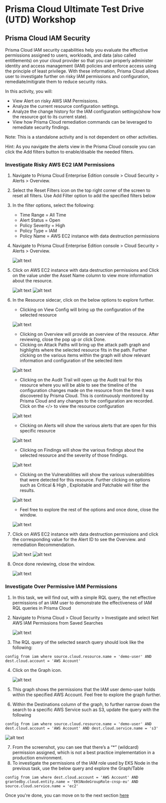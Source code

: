 # Prisma Cloud Ultimate Test Drive (UTD) Workshop
## Prisma Cloud IAM Security
Prisma Cloud IAM security capabilities help you evaluate the effective permissions assigned to users, workloads, and data (also called entitlements) on your cloud provider so that you can properly administer identity and access management (IAM) policies and enforce access using the principle of least privilege. With these information, Prisma Cloud allows user to investigate further on risky IAM permissions and configuration, remediate/mitigrate them to reduce security risks.

In this activity, you will:
* View Alert on risky AWS IAM Permissions.
* Analyze the current resource configuration settings.
* Analyze the change history for the IAM configuration settings(show how the resource got to its current state).
* View how Prisma Cloud remediation commands can be leveraged to remediate security findings.

Note: This is a standalone activity and is not dependent on other activities.

Hint: As you navigate the alerts view in the Prisma Cloud console you can click the Add filters button to enable/disable the needed filters.

### Investigate Risky AWS EC2 IAM Permissions
1. Navigate to Prisma Cloud Enterprise Edition console > Cloud Security > Alerts > Overview.
2. Select the Reset Filters icon on the top right corner of the screen to reset all filters. Use Add Filter option to add the specified filters below
3. In the filter options, select the following:
    * Time Range = All Time
    * Alert Status = Open
    * Policy Severity = High
    * Policy Type = IAM
    * Policy Name = AWS EC2 instance with data destruction permissions
4. Navigate to Prisma Cloud Enterprise Edition console > Cloud Security > Alerts > Overview.
    
    ![alt text](/resouces/pcs-screen-66.png)

5. Click on AWS EC2 instance with data destruction permissions and Click on the value under the Asset Name column to view more information about the resource.

    ![alt text](/resouces/pcs-screen-67.png)
    ![alt text](/resouces/pcs-screen-68.png)

6. In the Resource sidecar, click on the below options to explore further.
    * Clicking on View Config will bring up the configuration of the selected resource
    
    ![alt text](/resouces/pcs-screen-69.png)
    
    * Clicking on Overview will provide an overview of the resource. After reviewing, close the pop up or click Done.
    * Clicking on Attack Paths will bring up the attack path graph and highlights where the selected resource fits in the path. Further clicking on the various items within the graph will show relevant information and configuration of the selected item
    
    ![alt text](/resouces/pcs-screen-70.png)
    
    * Clicking on the Audit Trail will open up the Audit trail for this resource where you will be able to see the timeline of the configuration changes made on the resource from the time it was discovered by Prisma Cloud. This is continuously monitored by Prisma Cloud and any changes to the configuration are recorded. Click on the </> to view the resource configuration
    
    ![alt text](/resouces/pcs-screen-71.png)
    
    * Clicking on Alerts will show the various alerts that are open for this specific resource
    
    ![alt text](/resouces/pcs-screen-72.png)
    
    * Clicking on Findings will show the various findings about the selected resource and the severity of those findings.
    
    ![alt text](/resouces/pcs-screen-73.png)
    
    * Clicking on the Vulnerabilities will show the various vulnerabilities that were detected for this resource. Further clicking on options such as Critical & High , Exploitable and Patchable will filter the results.
    
    ![alt text](/resouces/pcs-screen-74.png)
    
    * Feel free to explore the rest of the options and once done, close the window.
    
    ![alt text](/resouces/pcs-screen-75.png)

7. Click on AWS EC2 instance with data destruction permissions and click the corresponding value for the Alert ID to see the Overview. and remediation Recommendation.

    ![alt text](/resouces/pcs-screen-76.png)
    ![alt text](/resouces/pcs-screen-77.png)

8. Once done reviewing, close the window.
    
    ![alt text](/resouces/pcs-screen-78.png)

### Investigate Over Permissive IAM Permissions
1. In this task, we will find out, with a simple RQL query, the net effective permissions of an IAM user to demonstrate the effectiveness of IAM RQL queries in Prisma Cloud
2. Navigate to Prisma Cloud > Cloud Security > Investigate and select Net AWS IAM Permissions from Saved Searches
    
    ![alt text](/resouces/pcs-screen-79.png)

3. The RQL query of the selected search query should look like the following:
```
config from iam where source.cloud.resource.name = 'demo-user' AND
dest.cloud.account = 'AWS Account'
```
4. Click on the Graph icon.

    ![alt text](/resouces/pcs-screen-80.png)

5. This graph shows the permissions that the IAM user demo-user holds within the specified AWS Account. Feel free to explore the graph further.
6. Within the Destinations column of the graph, to further narrow down the search to a specific AWS Service such as S3, update the query with the following
```
config from iam where source.cloud.resource.name = 'demo-user' AND dest.cloud.account = 'AWS Account' AND dest.cloud.service.name = 's3'
```
    
![alt text](/resouces/pcs-screen-81.png)

7. From the screenshot, you can see that there’s a “*” (wildcard) permission assigned, which is not a best practice implementation in a production environment.
8. To investigate the permissions of the IAM role used by EKS Node in the previous task, use the below query and explore the Graph/Table
```
config from iam where dest.cloud.account = 'AWS Account' AND grantedby.cloud.entity.name = 'EKSNodeGroupRole-cnsp-eu' AND source.cloud.service.name = 'ec2'
```

Once you're done, you can move on to the next section [here](/07-ComputeOverview.md)